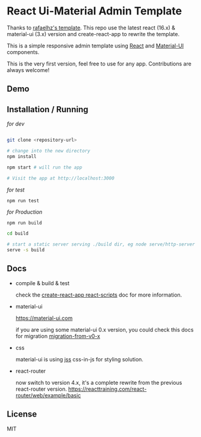 
React Ui-Material Admin Template
================================

Thanks to [rafaelhz's template](https://github.com/rafaelhz/react-material-admin-template).
This repo use the latest react (16.x) & material-ui (3.x) version and create-react-app to rewrite the template.

This is a simple responsive admin template using [React](https://facebook.github.io/react/) and [Material-UI](http://www.material-ui.com/) components.

This is the very first version, feel free to use for any app. Contributions are always welcome!

Demo
----

Installation / Running
----------------------

*for dev*

```sh

git clone <repository-url>

# change into the new directory
npm install

npm start # will run the app

# Visit the app at http://localhost:3000

```

*for test*

```
npm run test
```



*for Production*

```sh
npm run build

cd build

# start a static server serving ./build dir, eg node serve/http-server or serve in express using express.static
serve -s build

```

Docs
--------------

- compile & build & test

  check the [create-react-app react-scripts](https://github.com/facebook/create-react-app) doc for more information.

- material-ui 

  https://material-ui.com

  if you are using some material-ui 0.x version, you could check this docs for migration [migration-from-v0-x](https://material-ui.com/guides/migration-v0x/#migration-from-v0-x)

- css

  material-ui is using [jss](https://github.com/cssinjs/jss) css-in-js for styling solution.

- react-router

  now switch to version 4.x, it's a complete rewrite from the previous react-router version.
  https://reacttraining.com/react-router/web/example/basic


License
-------
MIT



